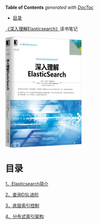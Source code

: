 <!-- START doctoc generated TOC please keep comment here to allow auto update -->
<!-- DON'T EDIT THIS SECTION, INSTEAD RE-RUN doctoc TO UPDATE -->
**Table of Contents**  *generated with [DocToc](https://github.com/thlorenz/doctoc)*

- [目录](#%E7%9B%AE%E5%BD%95)

<!-- END doctoc generated TOC please keep comment here to allow auto update -->

[《深入理解Elasticsearch》](https://book.douban.com/subject/26733541)读书笔记

![](img/cover.jpg)

# 目录

[1、Elasticsearch简介](1、Elasticsearch简介.md)

[2、查询DSL进阶](3、查询DSL进阶.md)

[3、底层索引控制](3、底层索引控制.md)

[4、分布式索引架构](4、分布式索引架构.md)
